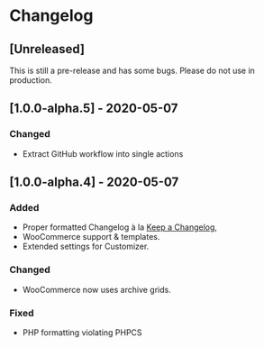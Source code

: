 # Changelog

## [Unreleased]

This is still a pre-release and has some bugs. Please do not use in production.

## [1.0.0-alpha.5] - 2020-05-07
### Changed
- Extract GitHub workflow into single actions

## [1.0.0-alpha.4] - 2020-05-07
### Added
- Proper formatted Changelog à la [Keep a Changelog](https://keepachangelog.com/en/1.0.0/),
- WooCommerce support & templates.
- Extended settings for Customizer.

### Changed
- WooCommerce now uses archive grids.

### Fixed
- PHP formatting violating PHPCS
